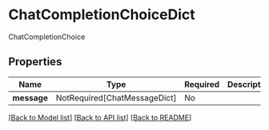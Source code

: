 # ChatCompletionChoiceDict

ChatCompletionChoice

## Properties
| Name | Type | Required | Description |
| ------------ | ------------- | ------------- | ------------- |
**message** | NotRequired[ChatMessageDict] | No |  |


[[Back to Model list]](../../../README.md#models-v1-link) [[Back to API list]](../../../README.md#apis-v1-link) [[Back to README]](../../../README.md)
